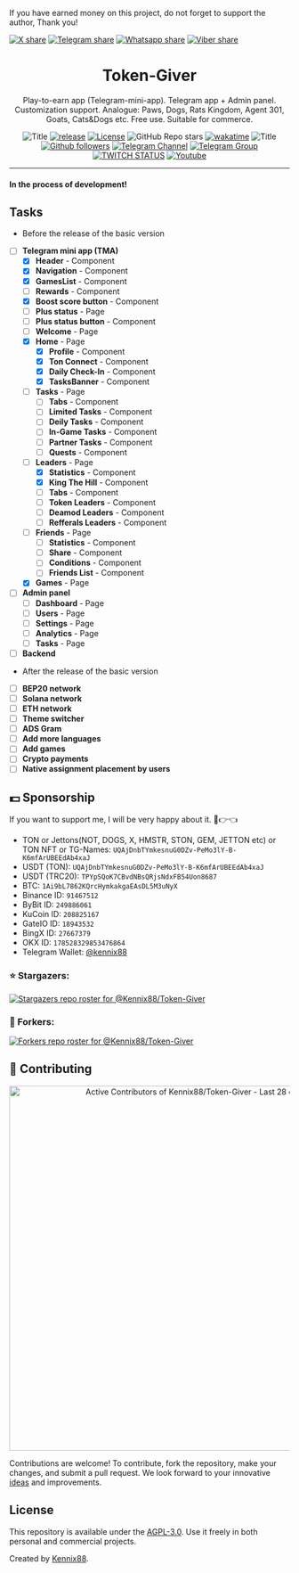 If you have earned money on this project, do not forget to support the author, Thank you!

[![X share](https://img.shields.io/badge/share-blue?style=for-the-badge&color=0891b2&labelColor=1c1917&logo=x&logoColor=FFFFFF&label=X-twitter)](https://x.com/intent/tweet?text=Play-to-earn%20app%20(Telegram-mini-app).%20Telegram%20app%20%2B%20Admin%20panel.%20Customization%20support.%20Analogue%3A%20Paws%2C%20Dogs%2C%20Rats%20Kingdom%2C%20Agent%20301%2C%20Goats%2C%20Cats%26Dogs%20etc.&url=https://github.com/Kennix88/Token-Giver/&hashtags=game,telegram,TapToEarn,PlayToEarn,Dogs,Paws,Goats,Agent301)
[![Telegram share](https://img.shields.io/badge/share-blue?style=for-the-badge&color=0891b2&labelColor=1c1917&logo=telegram&logoColor=26A5E4&label=Telegram)](https://t.me/share/url?text=Play-to-earn%20app%20(Telegram-mini-app).%20Telegram%20app%20%2B%20Admin%20panel.%20Customization%20support.%20Analogue%3A%20Paws%2C%20Dogs%2C%20Rats%20Kingdom%2C%20Agent%20301%2C%20Goats%2C%20Cats%26Dogs%20etc.&url=https://github.com/Kennix88/Token-Giver/)
[![Whatsapp share](https://img.shields.io/badge/share-blue?style=for-the-badge&color=0891b2&labelColor=1c1917&logo=whatsapp&logoColor=25D366&label=Whatsapp)](whatsapp://send?text=Play-to-earn%20app%20(Telegram-mini-app).%20Telegram%20app%20%2B%20Admin%20panel.%20Customization%20support.%20Analogue%3A%20Paws%2C%20Dogs%2C%20Rats%20Kingdom%2C%20Agent%20301%2C%20Goats%2C%20Cats%26Dogs%20etc.%20%20https://github.com/Kennix88/Token-Giver/)
[![Viber share](https://img.shields.io/badge/share-blue?style=for-the-badge&color=0891b2&labelColor=1c1917&logo=whatsapp&logoColor=7360F2&label=Viber)](viber://forward?text=Play-to-earn%20app%20(Telegram-mini-app).%20Telegram%20app%20%2B%20Admin%20panel.%20Customization%20support.%20Analogue%3A%20Paws%2C%20Dogs%2C%20Rats%20Kingdom%2C%20Agent%20301%2C%20Goats%2C%20Cats%26Dogs%20etc.%20%20https://github.com/Kennix88/Token-Giver/)

<div align="center">

# Token-Giver
Play-to-earn app (Telegram-mini-app). Telegram app + Admin panel. Customization support. Analogue: Paws, Dogs, Rats Kingdom, Agent 301, Goats, Cats&Dogs etc. Free use. Suitable for commerce.

![Title](https://img.shields.io/badge/Repository%3A-blue?style=for-the-badge&color=3C5280)
[![release](https://img.shields.io/github/package-json/v/Kennix88/Token-Giver?style=for-the-badge&color=0891b2&labelColor=1c1917)](https://github.com/Kennix88/Token-Giver/releases)
[![License](https://img.shields.io/github/license/Kennix88/Token-Giver?style=for-the-badge&color=0891b2&labelColor=1c1917)](https://github.com/Kennix88/Token-Giver/blob/master/LICENSE)
![GitHub Repo stars](https://img.shields.io/github/stars/Kennix88/Token-Giver?style=for-the-badge&color=0891b2&labelColor=1c1917)
[![wakatime](https://wakatime.com/badge/user/9268c051-c861-45cc-b927-3babf56c56d9/project/1764801e-e34a-4b98-a6c7-ca7ab47972d1.svg?style=for-the-badge&color=0891b2&logoColor=1c1917)](https://github.com/Kennix88/Token-Giver)
![Title](https://img.shields.io/badge/Me%3A-blue?style=for-the-badge&color=3C5280)
[![Github followers](https://img.shields.io/github/followers/Kennix88?logo=github&style=for-the-badge&color=0891b2&labelColor=1c1917)](https://www.github.com/Kennix88)
[![Telegram Channel](https://img.shields.io/endpoint?style=for-the-badge&color=0891b2&labelColor=1c1917&url=https%3A%2F%2Ftg.sumanjay.workers.dev%2Fkennixdev&label=Channel)](https://t.me/KennixDev)
[![Telegram Group](https://img.shields.io/endpoint?label=Group&style=for-the-badge&color=0891b2&labelColor=1c1917&url=https%3A%2F%2Ftg.sumanjay.workers.dev%2FKennixDevGroup)](https://t.me/KennixDevGroup)
[![TWITCH STATUS](https://img.shields.io/twitch/status/kennix88?style=for-the-badge&color=0891b2&labelColor=1c1917&logo=twitch&logoColor=9146FF)](https://www.twitch.tv/kennix88)
[![Youtube](https://img.shields.io/youtube/channel/views/UC5h06O3iKZZTI1puc0T2fLA?label=Youtube&style=for-the-badge&color=0891b2&labelColor=1c1917&logo=youtube&logoColor=FF0000)](https://www.youtube.com/@KennixDev)

</div>

---
#### In the process of development!
## Tasks
- Before the release of the basic version
- [ ] **Telegram mini app (TMA)**
  - [x] **Header** - Component
  - [x] **Navigation** - Component
  - [x] **GamesList** - Component
  - [ ] **Rewards** - Component
  - [x] **Boost score button** - Component
  - [ ] **Plus status** - Page
  - [ ] **Plus status button** - Component
  - [ ] **Welcome** - Page
  - [x] **Home** - Page
    - [x] **Profile** - Component
    - [x] **Ton Connect** - Component
    - [x] **Daily Check-In** - Component
    - [x] **TasksBanner** - Component
  - [ ] **Tasks** - Page
    - [ ] **Tabs** - Component
    - [ ] **Limited Tasks** - Component
    - [ ] **Deily Tasks** - Component
    - [ ] **In-Game Tasks** - Component
    - [ ] **Partner Tasks** - Component
    - [ ] **Quests** - Component
  - [ ] **Leaders** - Page
    - [x] **Statistics** - Component
    - [x] **King The Hill** - Component
    - [ ] **Tabs** - Component
    - [ ] **Token Leaders** - Component
    - [ ] **Deamod Leaders** - Component
    - [ ] **Refferals Leaders** - Component
  - [ ] **Friends** - Page
    - [ ] **Statistics** - Component
    - [ ] **Share** - Component
    - [ ] **Conditions** - Component
    - [ ] **Friends List** - Component
  - [x] **Games** - Page
- [ ] **Admin panel**
  - [ ] **Dashboard** - Page
  - [ ] **Users** - Page
  - [ ] **Settings** - Page
  - [ ] **Analytics** - Page
  - [ ] **Tasks** - Page
- [ ] **Backend**
- After the release of the basic version
- [ ] **BEP20 network**
- [ ] **Solana network**
- [ ] **ETH network**
- [ ] **Theme switcher**
- [ ] **ADS Gram**
- [ ] **Add more languages**
- [ ] **Add games**
- [ ] **Crypto payments**
- [ ] **Native assignment placement by users**

## 💵 Sponsorship
If you want to support me, I will be very happy about it. 🥺👉👈

- TON or Jettons(NOT, DOGS, X, HMSTR, STON, GEM, JETTON etc) or TON NFT or TG-Names: `UQAjDnbTYmkesnuG0DZv-PeMo3lY-B-K6mfArUBEEdAb4xaJ`
- USDT (TON): `UQAjDnbTYmkesnuG0DZv-PeMo3lY-B-K6mfArUBEEdAb4xaJ`
- USDT (TRC20): `TPYpSQoK7CBvdNBsQRjsNdxFB54Uon8687`
- BTC: `1Ai9bL7862KQrcHymkakgaEAsDL5M3uNyX`
- Binance ID: `91467512`
- ByBit ID: `249886061`
- KuCoin ID: `208825167`
- GateIO ID: `18943532`
- BingX ID: `27667379`
- OKX ID: `178528329853476864`
- Telegram Wallet: [@kennix88](https://t.me/Kennix88)

### ⭐ Stargazers:
[![Stargazers repo roster for @Kennix88/Token-Giver](https://reporoster.com/stars/dark/Kennix88/Token-Giver)](https://github.com/Kennix88/Token-Giver/stargazers)
### 🍴 Forkers:
[![Forkers repo roster for @Kennix88/Token-Giver](https://reporoster.com/forks/dark/Kennix88/Token-Giver)](https://github.com/Kennix88/Token-Giver/network/members)

## 🤝 Contributing

<a href="https://next.ossinsight.io/widgets/official/compose-recent-active-contributors?limit=30&repo_id=901400721" target="_blank" style="display: block" align="center">
  <picture>
    <source media="(prefers-color-scheme: dark)" srcset="https://next.ossinsight.io/widgets/official/compose-recent-active-contributors/thumbnail.png?limit=30&repo_id=901400721&image_size=auto&color_scheme=dark" width="655" height="auto">
    <img alt="Active Contributors of Kennix88/Token-Giver - Last 28 days" src="https://next.ossinsight.io/widgets/official/compose-recent-active-contributors/thumbnail.png?limit=30&repo_id=901400721&image_size=auto&color_scheme=light" width="655" height="auto">
  </picture>
</a>

Contributions are welcome! To contribute, fork the repository, make your changes, and submit a pull request. We look forward to your innovative [ideas](https://github.com/Kennix88/Token-Giver/pulls) and improvements.

## License
This repository is available under the [AGPL-3.0](https://opensource.org/license/agpl-v3). Use it freely in both personal and commercial projects.

Created by [Kennix88](https://github.com/Kennix88).